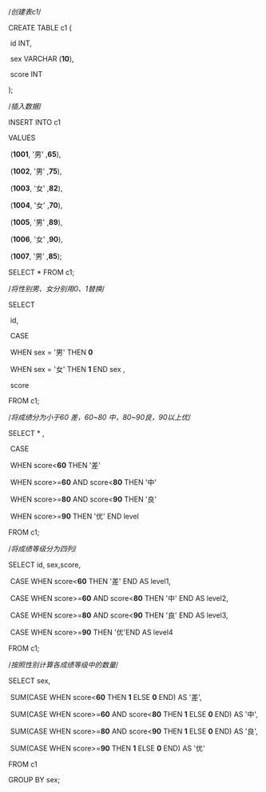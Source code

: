 /*创建表c1*/

 

CREATE TABLE c1 (

​    id INT,

​    sex VARCHAR (**10**),

​    score INT

);

 

/*插入数据*/

INSERT INTO  c1

VALUES

​    (**1001**, '男' ,**65**),

​    (**1002**, '男' ,**75**),

​    (**1003**, '女' ,**82**),

​    (**1004**, '女' ,**70**),

​    (**1005**, '男' ,**89**),

​    (**1006**, '女' ,**90**),

​    (**1007**, '男' ,**85**);

 

SELECT * FROM c1;



 

/*将性别男、女分别用0、1替换*/

 

SELECT

​    id,

​    CASE 

​        WHEN sex = '男' THEN **0**

​        WHEN sex = '女' THEN **1** END sex ,

​    score

FROM c1;

 

/*将成绩分为小于60 差，60~80 中，80~90良，90以上优*/

 

SELECT * ,

​    CASE 

​        WHEN score<**60** THEN '差'

​        WHEN score>=**60** AND score<**80** THEN '中'

​        WHEN score>=**80** AND score<**90** THEN '良'

​        WHEN score>=**90**  THEN '优' END level

FROM c1;

 

/*将成绩等级分为四列*/

SELECT id, sex,score,

​    CASE  WHEN score<**60** THEN '差' END AS level1,

​    CASE  WHEN score>=**60** AND score<**80** THEN '中' END AS level2,

​    CASE  WHEN score>=**80** AND score<**90** THEN '良' END AS level3,

​    CASE  WHEN score>=**90**  THEN '优'END  AS level4

FROM c1;

 

/*按照性别计算各成绩等级中的数量*/

 

SELECT sex,

​    SUM(CASE WHEN score<**60** THEN **1** ELSE **0** END) AS '差',

​    SUM(CASE WHEN score>=**60** AND score<**80** THEN **1** ELSE **0** END) AS '中',

​    SUM(CASE WHEN score>=**80** AND score<**90** THEN **1** ELSE **0** END) AS '良',

​    SUM(CASE WHEN score>=**90** THEN **1** ELSE **0** END) AS '优'

FROM c1

GROUP BY sex;

 
